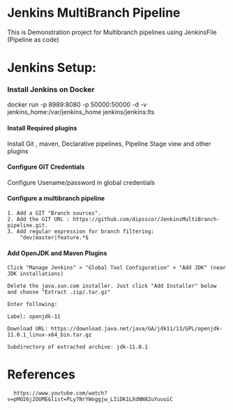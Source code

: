 # Jenkins MultiBranch Pipeline
This is Demonstration project for Multibranch pipelines using JenkinsFile (Pipeline as code)


# Jenkins Setup:

### Install Jenkins on Docker
docker run -p 8989:8080 -p 50000:50000 -d -v jenkins_home:/var/jenkins_home jenkins/jenkins:lts

#### Install Required plugins
Install Git , maven, Declarative pipelines, Pipeline Stage view and other plugins


#### Configure GIT Credentials
Configure Usename/password in global credentials

#### Configure a multibranch pipeline

    1. Add a GIT "Branch sources".
    2. Add the GIT URL : https://github.com/dipsscor/JenkinsMultiBranch-pipeline.git.
    3. Add regular expression for branch filtering:
        ^dev|master|feature.*$
        

#### Add OpenJDK and Maven Plugins
    Click "Manage Jenkins" > "Global Tool Configuration" > "Add JDK" (near JDK installations)

    Delete the java.sun.com installer. Just click "Add Installer" below and choose "Extract .zip/.tar.gz"

    Enter following:

    Label: openjdk-11

    Download URL: https://download.java.net/java/GA/jdk11/13/GPL/openjdk-11.0.1_linux-x64_bin.tar.gz

    Subdirectory of extracted archive: jdk-11.0.1 

    

 



# References

      https://www.youtube.com/watch?v=pMO26j2OUME&list=PLy7NrYWoggjw_LIiDK1LXdNN82uYuuuiC

